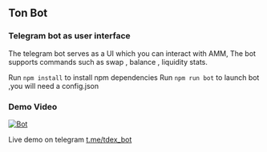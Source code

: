 ## Ton Bot 

### Telegram bot as user interface
The telegram bot serves as a UI which you can interact with AMM, The bot supports commands such as swap , balance , liquidity stats.

Run `npm install` to install npm dependencies
Run `npm run bot` to launch bot ,you will need a config.json

### Demo Video
[![Bot](https://i.ibb.co/cDtCYFd/Group-25.png)](https://drive.google.com/file/d/1m3QnCtsUbTdbuAq2_Y7D2l1tr-6kibM2/view?usp=sharing)


Live demo on telegram [t.me/tdex_bot](https://t.me/tdex_bot)


